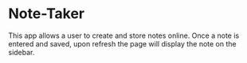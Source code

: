 # Note-Taker

This app allows a user to create and store notes online. Once a note is entered and saved, upon refresh the page will display the note on the sidebar.

